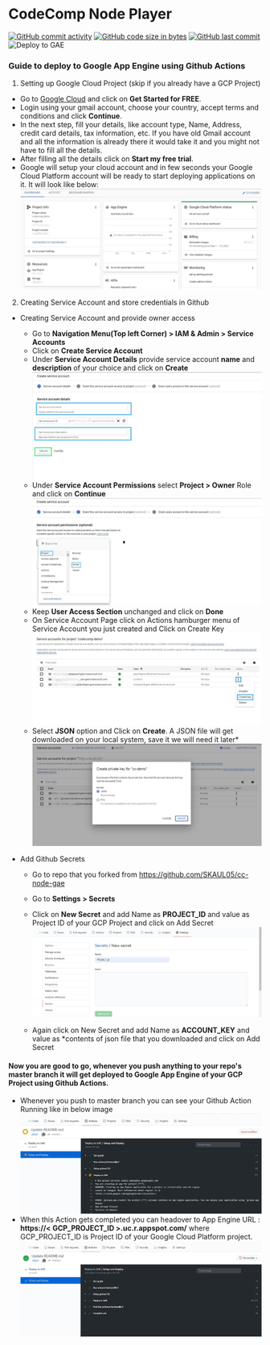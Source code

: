 # CodeComp Node Player
[![GitHub commit activity](https://img.shields.io/github/commit-activity/y/SKAUL05/cc-node-gae?logo=github)](https://github.com/SKAUL05/cc-node-gae/commits/master) [![GitHub code size in bytes](https://img.shields.io/github/languages/code-size/SKAUL05/cc-node-gae.svg?logo=github&style=social)](https://github.com/SKAUL05/) [![GitHub last commit](https://img.shields.io/github/last-commit/SKAUL05/cc-node-gae.svg?style=social&logo=git)](https://github.com/SKAUL05/)
![Deploy to GAE](https://github.com/SKAUL05/cc-node-gae/workflows/Deploy%20to%20GAE/badge.svg)


### Guide to deploy to Google App Engine using Github Actions

1. Setting up Google Cloud Project (skip if you already have a GCP Project)
-  Go to [Google Cloud](https://cloud.google.com/) and click on **Get Started for FREE**.
-  Login using your gmail account, choose your country, accept terms and conditions and click **Continue**.
-  In the next step, fill your details, like account type, Name, Address, credit card details, tax information, etc. If you have old Gmail account and all the information is already there it would take it and you might not have to fill all the details.
-  After filling all the details click on **Start my free trial**.
-  Google will setup your cloud account and in few seconds your Google Cloud Platform account will be ready to start deploying applications on it. It will look like below:
![Project Setup](https://raw.githubusercontent.com/SKAUL05/cc-node-gae/master/assets/gcp-project-setup-modified.jpg)

2. Creating Service Account and store credentials in Github

- Creating Service Account and provide owner access
  - Go to **Navigation Menu(Top left Corner) > IAM & Admin > Service Accounts**
  - Click on **Create Service Account**
  - Under **Service Account Details** provide service account **name** and **description** of your choice and click on **Create**
  ![Service Account Details](https://raw.githubusercontent.com/SKAUL05/cc-node-gae/master/assets/service-account-details-modified.jpg)
  - Under **Service Account Permissions** select **Project > Owner** Role and click on **Continue**
  ![Service Account Permissions](https://raw.githubusercontent.com/SKAUL05/cc-node-gae/master/assets/service-account-permissions-modified.jpg)
  - Keep **User Access Section** unchanged and click on **Done**
  - On Service Account Page click on Actions hamburger menu of Service Account you just created and Click on Create Key
  ![Service Account Create Key](https://raw.githubusercontent.com/SKAUL05/cc-node-gae/master/assets/service-account-create-key-modified.jpg)
  - Select **JSON** option and Click on **Create**. A JSON file will get downloaded on your local system, save it we will need it later*
  ![Service Account JSON](https://raw.githubusercontent.com/SKAUL05/cc-node-gae/master/assets/service-account-json-modified.jpg)

- Add Github Secrets
  - Go to repo that you forked from https://github.com/SKAUL05/cc-node-gae
  - Go to **Settings > Secrets**
  - Click on **New Secret** and add Name as **PROJECT_ID** and value as Project ID of your GCP Project and click on Add Secret
  ![New Secret](https://raw.githubusercontent.com/SKAUL05/cc-node-gae/master/assets/secret-project.JPG)

  - Again click on New Secret and add Name as **ACCOUNT_KEY** and value as *contents of json file that you downloaded and click on Add Secret


#### Now you are good to go, whenever you push anything to your repo's master branch it will get deployed to Google App Engine of your GCP Project using Github Actions.
 - Whenever you push to master branch you can see your Github Action Running like in below image
 ![Github Action Running](https://raw.githubusercontent.com/SKAUL05/cc-node-gae/master/assets/gae-deploy-github-action.JPG)
 - When this Action gets completed you can headover to App Engine URL : **https://< GCP_PROJECT_ID >.uc.r.appspot.com/** where GCP_PROJECT_ID is Project ID of your Google Cloud Platform project.
 ![Github Action Complete](https://raw.githubusercontent.com/SKAUL05/cc-node-gae/master/assets/gae-deploy-complete.JPG)

